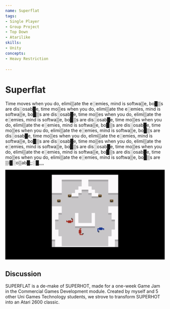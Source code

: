 ```yaml
---
name: Superflat
tags:
- Single Player
- Group Project
- Top Down
- Atarilike
skills:
- Unity
concepts:
- Heavy Restriction

---
```


# Superflat
Time moves when you do, elimi▒ate the e░emies, mind is softwa▒e, bo█▒s are dis░osab█e, time mo▒es when you do, elimi▒ate the e░emies, mind is softwa▒e, bo█▒s are dis░osab█e, time mo▒es when you do, elimi▒ate the e░emies, mind is softwa▒e, bo█▒s are dis░osab█e, time mo▒es when you do, elimi▒ate the e░emies, mind is softwa▒e, bo█▒s are dis░osab█e, time mo▒es when you do, elimi▒ate the e░emies, mind is softwa▒e, bo█▒s are dis░osab█e, time mo▒es when you do, elimi▒ate the e░emies, mind is softwa▒e, bo█▒s are dis░osab█e, time mo▒es when you do, elimi▒ate the e░emies, mind is softwa▒e, bo█▒s are dis░osab█e, time mo▒es when you do, elimi▒ate the e░emies, mind is softwa▒e, bo█▒s are dis░osab█e, time mo▒es when you do, elimi▒ate the e░emies, mind is softwa▒e, bo█▒s are ▒i█░o▒ab█;;░█,,,,

![A GIF Showing a Top-Down Perspective of a Blue Character Firing a Gun towards Red Characters. Time is relative to the Speed of the Blue Character.](./jj2htz.gif)

## Discussion
SUPERFLAT is a de-make of SUPERHOT, made for a one-week Game Jam in the Commercial Games Development module. Created by myself and 5 other Uni Games Technology students, we strove to transform SUPERHOT into an Atari 2600 classic.